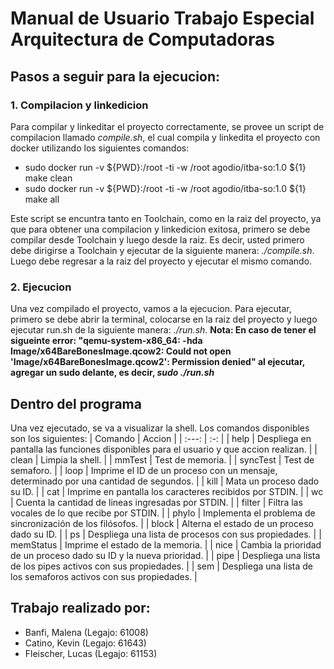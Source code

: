 # Manual de Usuario Trabajo Especial Arquitectura de Computadoras

## Pasos a seguir para la ejecucion: 

### 1. Compilacion y linkedicion

Para compilar y linkeditar el proyecto correctamente, se provee un script de compilacion llamado *compile.sh*, el cual compila y linkedita el proyecto con docker utilizando los siguientes comandos:
- sudo docker run -v ${PWD}:/root -ti -w /root agodio/itba-so:1.0 ${1} make clean
- sudo docker run -v ${PWD}:/root -ti -w /root agodio/itba-so:1.0 ${1} make all

Este script se encuntra tanto en Toolchain, como en la raiz del proyecto, ya que para obtener una compilacion y linkedicion exitosa, primero se debe compilar desde Toolchain y luego desde la raiz. Es decir, usted primero debe dirigirse a Toolchain y ejecutar de la siguiente manera: *./compile.sh*. Luego debe regresar a la raiz del proyecto y ejecutar el mismo comando.


### 2. Ejecucion

Una vez compilado el proyecto, vamos a la ejecucion. Para ejecutar, primero se debe abrir la terminal, colocarse en la raiz del proyecto y luego ejecutar run.sh de la siguiente manera: *./run.sh*. 
**Nota: En caso de tener el sigueinte error: "qemu-system-x86_64: -hda Image/x64BareBonesImage.qcow2: Could not open 'Image/x64BareBonesImage.qcow2': Permission denied" al ejecutar, agregar un sudo delante, es decir, *sudo ./run.sh***

## Dentro del programa

Una vez ejecutado, se va a visualizar la shell. Los comandos disponibles son los siguientes:
| Comando | Accion |
| :---:   | :-: |
| help | Despliega en pantalla las funciones disponibles para el usuario y que accion realizan. |
| clean   | Limpia la shell. |
| mmTest   | Test de memoria. |
| syncTest   | Test de semaforo. |
| loop   | Imprime el ID de un proceso con un mensaje, determinado por una cantidad de segundos. |
| kill   | Mata un proceso dado su ID. |
| cat   | Imprime en pantalla los caracteres recibidos por STDIN. |
| wc   | Cuenta la cantidad de lineas ingresadas por STDIN. |
| filter   | Filtra las vocales de lo que recibe por STDIN. |
| phylo   | Implementa el problema de sincronización de los filósofos. |
| block   | Alterna el estado de un proceso dado su ID. |
| ps   | Despliega una lista de procesos con sus propiedades. |
| memStatus   | Imprime el estado de la memoria. |
| nice   | Cambia la prioridad de un proceso dado su ID y la nueva prioridad. |
| pipe   |  Despliega una lista de los pipes activos con sus propiedades. |
| sem   |  Despliega una lista de los semaforos activos con sus propiedades. |


## Trabajo realizado por:

* Banfi, Malena     (Legajo: 61008)
* Catino, Kevin     (Legajo: 61643)
* Fleischer, Lucas  (Legajo: 61153)
